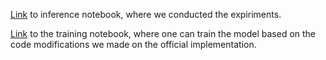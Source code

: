 [Link](https://colab.research.google.com/drive/1dfpGbbJ_UBcvvUfqin07JDN6Bg9oM-kc) to inference notebook, where we conducted the expiriments.


[Link](https://colab.research.google.com/drive/1lGeHuRnFLZqgw3-1WfM3k4cJBcf35Om3) to the training notebook, where one can train the model based on the code modifications we made on the official implementation.
